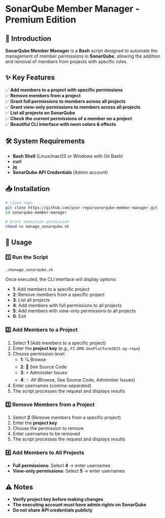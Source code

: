 # SonarQube Member Manager - Premium Edition

## 📌 Introduction
**SonarQube Member Manager** is a **Bash** script designed to automate the management of member permissions in **SonarQube**, allowing the addition and removal of members from projects with specific roles.

## ✨ Key Features
✅ **Add members to a project with specific permissions**  
✅ **Remove members from a project**  
✅ **Grant full permissions to members across all projects**  
✅ **Grant view-only permissions to members across all projects**  
✅ **List all projects on SonarQube**  
✅ **Check the current permissions of a member on a project**  
✅ **Beautiful CLI interface with neon colors & effects**  

## 🛠️ System Requirements
- **Bash Shell** (Linux/macOS or Windows with Git Bash)
- **curl**
- **jq**
- **SonarQube API Credentials** (Admin account)

## 📥 Installation
```sh
# Clone repo
git clone https://github.com/your-repo/sonarqube-member-manager.git
cd sonarqube-member-manager

# Grant execution permission
chmod +x manage_sonarqube.sh
```

## 🚀 Usage
### 1️⃣ Run the Script
```sh
./manage_sonarqube.sh
```
Once executed, the CLI interface will display options:
- **1**: Add members to a specific project
- **2**: Remove members from a specific project
- **3**: List all projects
- **4**: Add members with full permissions to all projects
- **5**: Add members with view-only permissions to all projects
- **0**: Exit

### 2️⃣ Add Members to a Project
1. Select **1** (Add members to a specific project)
2. Enter the **project key** (e.g., `FI.DMO.OnePlatform2025.my-repo`)
3. Choose permission level:
   - **1**: 🔍 Browse
   - **2**: 📝 See Source Code
   - **3**: ⚡ Administer Issues
   - **4**: ✨ All (Browse, See Source Code, Administer Issues)
4. Enter usernames (comma-separated)
5. The script processes the request and displays results

### 3️⃣ Remove Members from a Project
1. Select **2** (Remove members from a specific project)
2. Enter the **project key**
3. Choose the permission to remove
4. Enter usernames to be removed
5. The script processes the request and displays results

### 4️⃣ Add Members to All Projects
- **Full permissions**: Select **4** → enter usernames
- **View-only permissions**: Select **5** → enter usernames

## ⚠️ Notes
- **Verify project key before making changes**
- **The executing account must have admin rights on SonarQube**
- **Do not share API credentials publicly**


